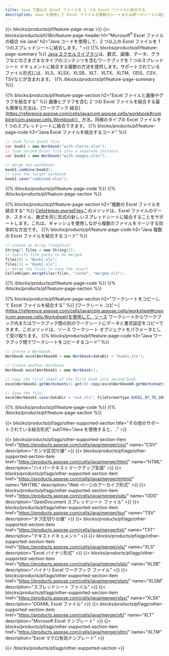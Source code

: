 ```yaml
---
title: Java で異なる Excel ファイルを 1 つの Excel ファイルに結合する
description: Java を使用して Excel ファイルを複数のシートまたは単一のシートに結合します。 Excel ドキュメントを PDF、画像、および HTML にマージ、結合、または連結します。
---
```

{{< blocks/products/pf/feature-page-wrap >}}
{{< blocks/products/pf/i18n/feature-page-header h1="Microsoft<sup>&reg;</sup> Excel ファイルの結合 via Java" h2="Java コードを使用して、2 つ以上の Excel ファイルを 1 つのスプレッドシートに結合します。" >}}
{{% blocks/products/pf/feature-page-summary %}}
[Java エクセルライブラリ](/cells/ja/java/)は、数式、画像、データ、グラフなどのさまざまなタイプのコンテンツを含むワークブックを 1 つのスプレッドシート ドキュメントに結合する複数の方法を提供します。サポートされているファイル形式には、XLS、XLSX、XLSB、XLT、XLTX、XLTM、ODS、CSV、TSVなどが含まれます。
{{% /blocks/products/pf/feature-page-summary %}}

{{% blocks/products/pf/feature-page-section h2="Excel ファイルと画像やグラフを結合する" %}}
画像とグラフを含む 2 つの Excel ファイルを結合する最も簡単な方法は、[ワークブック.結合](https://reference.aspose.com/cells/java/com.aspose.cells/workbook#combine(com.aspose.cells.Workbook)） 方法。同様のタイプの Excel ファイルを 1 つのスプレッドシートに結合できます。
{{% blocks/products/pf/feature-page-code h3="Java Excel ファイルを結合するコード" %}}

```cs
// load first Excel file
var book1 = new Workbook("with-charts.xlsx");
// load second Excel file into a separate instance
var book2 = new Workbook("with-images.xlsx");

// merge two workbooks
book1.combine(book2);
// save the target workbook 
book1.save("combined.xlsx");
```
{{% /blocks/products/pf/feature-page-code %}}
{{% /blocks/products/pf/feature-page-section %}}

{{% blocks/products/pf/feature-page-section h2="複数の Excel ファイルを結合する" %}}
[CellsHelper.mergeFiles](https://reference.aspose.com/cells/java/com.aspose.cells/cellshelper#mergeFiles)このメソッドは、Excel ファイルのデータ、スタイル、数式を同じ形式の新しいスプレッドシートに結合することをサポートします。これは、キャッシュを使用しながら複数のファイルをマージする効率的な方法です。
{{% blocks/products/pf/feature-page-code h3="Java 複数の Excel ファイルを結合するコード" %}}

```cs
// create an Array (length=2)
String[] files = new String[2];
// specify file paths to be merged
files[0] = "Book1.xls";
files[1] = "Book2.xls";
// merge the files to save the result
CellsHelper.mergeFiles(files, "cache", "merged.xls");

```
{{% /blocks/products/pf/feature-page-code %}}
{{% /blocks/products/pf/feature-page-section %}}

{{% blocks/products/pf/feature-page-section h2="ワークシートをコピーして Excel ファイルを結合する" %}}
[ワークシート.コピー](https://reference.aspose.com/cells/java/com.aspose.cells/worksheet#copy(com.aspose.cells.Worksheet)を使用して、ソース ワークシートからワークブック内またはワークブック間の別のワークシートにデータと書式設定をコピーできます。このメソッドは、ソース ワークシート オブジェクトをパラメータとして受け取ります。
{{% blocks/products/pf/feature-page-code h3="Java ワークブック間でワークシートをコピーするコード" %}}

```cs
// Create a Workbook.
Workbook excelWorkbook0 = new Workbook(dataDir + "book1.xls");

// Create another Workbook.
Workbook excelWorkbook1 = new Workbook();

// Copy the first sheet of the first book into second book.
excelWorkbook1.getWorksheets().get(0).copy(excelWorkbook0.getWorksheets().get(0));

// Save the file.
excelWorkbook1.save(dataDir + "out.xls", FileFormatType.EXCEL_97_TO_2003);
```
{{% /blocks/products/pf/feature-page-code %}}
{{% /blocks/products/pf/feature-page-section %}}

{{< blocks/products/pf/agp/other-supported-section title="その他のサポートされている結合形式" subTitle="Java を使用すると、.." >}}

{{< blocks/products/pf/agp/other-supported-section-item href="https://products.aspose.com/cells/java/merger/csv/" name="CSV" description="カンマ区切り値" >}}
{{< blocks/products/pf/agp/other-supported-section-item href="https://products.aspose.com/cells/java/merger/html/" name="HTML" description="ハイパーテキストマークアップ言語" >}}
{{< blocks/products/pf/agp/other-supported-section-item href="https://products.aspose.com/cells/java/merger/mhtml/" name="MHTML" description="Web ページのアーカイブ形式" >}}
{{< blocks/products/pf/agp/other-supported-section-item href="https://products.aspose.com/cells/java/merger/ods/" name="ODS" description="OpenDocument スプレッドシート ファイル" >}}
{{< blocks/products/pf/agp/other-supported-section-item href="https://products.aspose.com/cells/java/merger/tsv/" name="TSV" description="タブ区切りの値" >}}
{{< blocks/products/pf/agp/other-supported-section-item href="https://products.aspose.com/cells/java/merger/txt/" name="TXT" description="テキストドキュメント" >}}
{{< blocks/products/pf/agp/other-supported-section-item href="https://products.aspose.com/cells/java/merger/xls/" name="XLS" description="Excel バイナリ形式" >}}
{{< blocks/products/pf/agp/other-supported-section-item href="https://products.aspose.com/cells/java/merger/xlsb/" name="XLSB" description="バイナリ Excel ワークブック ファイル" >}}
{{< blocks/products/pf/agp/other-supported-section-item href="https://products.aspose.com/cells/java/merger/xlsm/" name="XLSM" description="スプレッドシート ファイル" >}}
{{< blocks/products/pf/agp/other-supported-section-item href="https://products.aspose.com/cells/java/merger/xlsx/" name="XLSX" description="OOXML Excel ファイル" >}}
{{< blocks/products/pf/agp/other-supported-section-item href="https://products.aspose.com/cells/java/merger/xlt/" name="XLT" description="Microsoft Excel テンプレート" >}}
{{< blocks/products/pf/agp/other-supported-section-item href="https://products.aspose.com/cells/java/merger/xltm/" name="XLTM" description="Excel マクロ有効テンプレート" >}}

{{< /blocks/products/pf/agp/other-supported-section >}}
